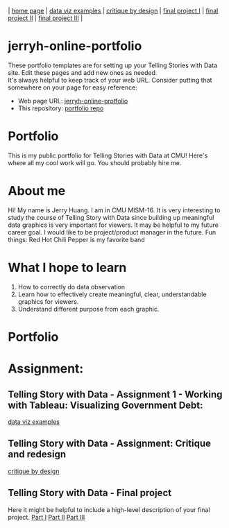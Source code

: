| [home page](https://aa29zzjj.github.io/jerryh-online-portfolio/) | [data viz examples](https://aa29zzjj.github.io/jerryh-online-portfolio/dataviz-examples) | [critique by design](https://aa29zzjj.github.io/jerryh-online-portfolio/critique-by-design) | [final project I](https://aa29zzjj.github.io/jerryh-online-portfolio/final-project-part-one) | [final project II](https://aa29zzjj.github.io/jerryh-online-portfolio/final-project-part-two) | [final project III](https://aa29zzjj.github.io/jerryh-online-portfolio/final-project-part-three) |

# jerryh-online-portfolio
These portfolio templates are for setting up your Telling Stories with Data site.  Edit these pages and add new ones as needed.   
It's always helpful to keep track of your web URL.  Consider putting that somewhere on your page for easy reference: 

- Web page URL: [jerryh-online-protfolio](https://aa29zzjj.github.io/jerryh-online-portfolio/)
- This repository: [portfolio repo](https://github.com/aa29zzjj/jerryh-online-portfolio/tree/main)

# Portfolio
This is my public portfolio for Telling Stories with Data at CMU!  Here's where all my cool work will go.  You should probably hire me. 

# About me
Hi!  My name is Jerry Huang. I am in CMU MISM-16.
It is very interesting to study the course of Telling Story with Data since building up meaningful data graphics is very important for viewers.
It may be helpful to my future career goal. I would like to be project/product manager in the future.
Fun things: Red Hot Chili Pepper is my favorite band

# What I hope to learn

1. How to correctly do data observation
2. Learn how to effectively create meaningful, clear, understandable graphics for viewers.
3. Understand different purpose from each graphic.


# Portfolio

# Assignment:

## Telling Story with Data - Assignment 1 - Working with Tableau: Visualizing Government Debt: 
[data viz examples](https://aa29zzjj.github.io/jerryh-online-portfolio/dataviz-examples) 
  
  
  
  
## Telling Story with Data -  Assignment: Critique and redesign
[critique by design](https://aa29zzjj.github.io/jerryh-online-portfolio/critique-by-design)



## Telling Story with Data - Final project
Here it might be helpful to include a high-level description of your final project. 
[Part I](https://aa29zzjj.github.io/jerryh-online-portfolio/final-project-part-one)
[Part II](https://aa29zzjj.github.io/jerryh-online-portfolio/final-project-part-two)
[Part III](https://aa29zzjj.github.io/jerryh-online-portfolio/final-project-part-three)



